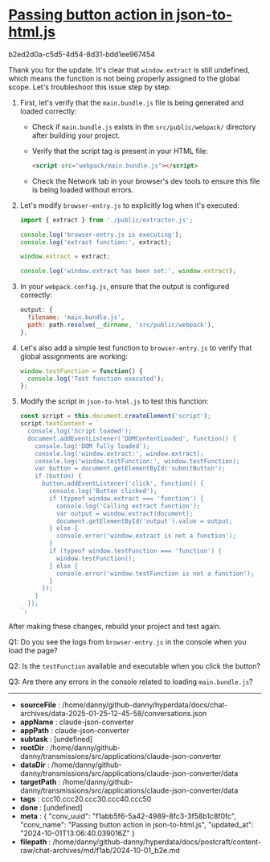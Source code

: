 # [Passing button action in json-to-html.js](https://claude.ai/chat/f1abb5f6-5a42-4989-8fc3-3f58b1c8f0fc)

b2ed2d0a-c5d5-4d54-8d31-bdd1ee967454

 Thank you for the update. It's clear that `window.extract` is still undefined, which means the function is not being properly assigned to the global scope. Let's troubleshoot this issue step by step:

1. First, let's verify that the `main.bundle.js` file is being generated and loaded correctly:

   - Check if `main.bundle.js` exists in the `src/public/webpack/` directory after building your project.
   - Verify that the script tag is present in your HTML file:

     ```html
     <script src="webpack/main.bundle.js"></script>
     ```

   - Check the Network tab in your browser's dev tools to ensure this file is being loaded without errors.

2. Let's modify `browser-entry.js` to explicitly log when it's executed:

   ```javascript
   import { extract } from './public/extractor.js';

   console.log('browser-entry.js is executing');
   console.log('extract function:', extract);

   window.extract = extract;

   console.log('window.extract has been set:', window.extract);
   ```

3. In your `webpack.config.js`, ensure that the output is configured correctly:

   ```javascript
   output: {
     filename: 'main.bundle.js',
     path: path.resolve(__dirname, 'src/public/webpack'),
   },
   ```

4. Let's also add a simple test function to `browser-entry.js` to verify that global assignments are working:

   ```javascript
   window.testFunction = function() {
     console.log('Test function executed');
   };
   ```

5. Modify the script in `json-to-html.js` to test this function:

   ```javascript
   const script = this.document.createElement('script');
   script.textContent = `
     console.log('Script loaded');
     document.addEventListener('DOMContentLoaded', function() {
       console.log('DOM fully loaded');
       console.log('window.extract:', window.extract);
       console.log('window.testFunction:', window.testFunction);
       var button = document.getElementById('submitButton');
       if (button) {
         button.addEventListener('click', function() {
           console.log('Button clicked');
           if (typeof window.extract === 'function') {
             console.log('Calling extract function');
             var output = window.extract(document);
             document.getElementById('output').value = output;
           } else {
             console.error('window.extract is not a function');
           }
           if (typeof window.testFunction === 'function') {
             window.testFunction();
           } else {
             console.error('window.testFunction is not a function');
           }
         });
       }
     });
   `;
   ```

After making these changes, rebuild your project and test again. 

Q1: Do you see the logs from `browser-entry.js` in the console when you load the page?

Q2: Is the `testFunction` available and executable when you click the button?

Q3: Are there any errors in the console related to loading `main.bundle.js`?

---

* **sourceFile** : /home/danny/github-danny/hyperdata/docs/chat-archives/data-2025-01-25-12-45-58/conversations.json
* **appName** : claude-json-converter
* **appPath** : claude-json-converter
* **subtask** : [undefined]
* **rootDir** : /home/danny/github-danny/transmissions/src/applications/claude-json-converter
* **dataDir** : /home/danny/github-danny/transmissions/src/applications/claude-json-converter/data
* **targetPath** : /home/danny/github-danny/transmissions/src/applications/claude-json-converter/data
* **tags** : ccc10.ccc20.ccc30.ccc40.ccc50
* **done** : [undefined]
* **meta** : {
  "conv_uuid": "f1abb5f6-5a42-4989-8fc3-3f58b1c8f0fc",
  "conv_name": "Passing button action in json-to-html.js",
  "updated_at": "2024-10-01T13:06:40.039016Z"
}
* **filepath** : /home/danny/github-danny/hyperdata/docs/postcraft/content-raw/chat-archives/md/f1ab/2024-10-01_b2e.md